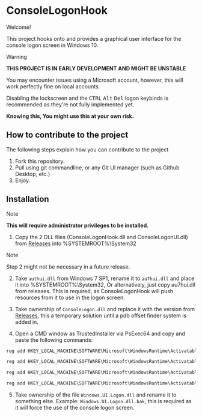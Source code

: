 # ConsoleLogonHook
Welcome!

This project hooks onto and provides a graphical user interface for the console logon screen in Windows 10.

> [!WARNING]
> **THIS PROJECT IS IN EARLY DEVELOPMENT AND MIGHT BE UNSTABLE**
>
> You may encounter issues using a Microsoft account, however, this will work perfectly fine on local accounts.
>
> Disabling the lockscreen and the <kbd>CTRL</kbd> <kbd>Alt</kbd> <kbd>Del</kbd> logon keybinds is recommended as they're not fully implemented yet.
>
> **Knowing this, You might use this at your own risk.**
>

## How to contribute to the project
The following steps explain how you can contribute to the project
1. Fork this repository.
2. Pull using git commandline, or any Git UI manager (such as Github Desktop, etc.)
3. Enjoy.
 
## Installation
> [!NOTE]
> **This will require administrator privileges to be installed.**
>

1. Copy the 2 DLL files (ConsoleLogonHook.dll and ConsoleLogonUI.dll) from [Releases](https://github.com/wiktorwiktor12/ConsoleLogonHook/releases) into %SYSTEMROOT%\System32

> [!NOTE]
Step 2 might not be necessary in a future release.
> 
2. Take `authui.dll` from Windows 7 SP1, rename it to `au7hui.dll` and place it into %SYSTEMROOT%\System32, Or alternatively, just copy au7hui.dll from releases. This is required, as ConsoleLogonHook will push resources from it to use in the logon screen.

3. Take ownership of `ConsoleLogon.dll` and replace it with the version from [Releases](https://github.com/wiktorwiktor12/ConsoleLogonHook/releases), this a temporary solution until a pdb offset finder system is added in.

4. Open a CMD window as TrustedInstaller via PsExec64 and copy and paste the following commands:

```cmd
reg add HKEY_LOCAL_MACHINE\SOFTWARE\Microsoft\WindowsRuntime\ActivatableClassId\Windows.Internal.UI.Logon.Controller.ConsoleBlockedShutdownResolver /v DllPath /t REG_SZ /d %systemroot%\System32\ConsoleLogonHook.dll /f

reg add HKEY_LOCAL_MACHINE\SOFTWARE\Microsoft\WindowsRuntime\ActivatableClassId\Windows.Internal.UI.Logon.Controller.ConsoleLockScreen /v DllPath /t REG_SZ /d %systemroot%\System32\ConsoleLogonHook.dll /f

reg add HKEY_LOCAL_MACHINE\SOFTWARE\Microsoft\WindowsRuntime\ActivatableClassId\Windows.Internal.UI.Logon.Controller.ConsoleLogonUX /v DllPath /t REG_SZ /d %systemroot%\System32\ConsoleLogonHook.dll /f

reg add HKEY_LOCAL_MACHINE\SOFTWARE\Microsoft\WindowsRuntime\ActivatableClassId\Windows.Internal.Shell.PlatformExtensions.ConsoleCredUX /v DllPath /t REG_SZ /d %systemroot%\System32\ConsoleLogonHook.dll /f
```

5. Take ownership of the file `Windows.UI.Logon.dll` and rename it to something else. Example: `Windows.UI.Logon.dll.bak`, this is required as it will force the use of the console logon screen.
